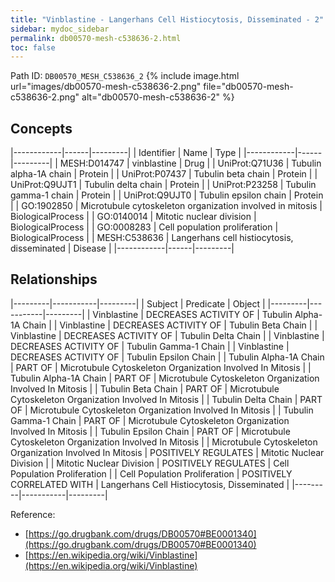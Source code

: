 ```yaml
---
title: "Vinblastine - Langerhans Cell Histiocytosis, Disseminated - 2"
sidebar: mydoc_sidebar
permalink: db00570-mesh-c538636-2.html
toc: false 
---
```



Path ID: `DB00570_MESH_C538636_2`
{% include image.html url="images/db00570-mesh-c538636-2.png" file="db00570-mesh-c538636-2.png" alt="db00570-mesh-c538636-2" %}

## Concepts

|------------|------|---------|
| Identifier | Name | Type    |
|------------|------|---------|
| MESH:D014747 | vinblastine | Drug |
| UniProt:Q71U36 | Tubulin alpha-1A chain | Protein |
| UniProt:P07437 | Tubulin beta chain | Protein |
| UniProt:Q9UJT1 | Tubulin delta chain | Protein |
| UniProt:P23258 | Tubulin gamma-1 chain | Protein |
| UniProt:Q9UJT0 | Tubulin epsilon chain | Protein |
| GO:1902850 | Microtubule cytoskeleton organization involved in mitosis | BiologicalProcess |
| GO:0140014 | Mitotic nuclear division | BiologicalProcess |
| GO:0008283 | Cell population proliferation | BiologicalProcess |
| MESH:C538636 | Langerhans cell histiocytosis, disseminated | Disease |
|------------|------|---------|

## Relationships

|---------|-----------|---------|
| Subject | Predicate | Object  |
|---------|-----------|---------|
| Vinblastine | DECREASES ACTIVITY OF | Tubulin Alpha-1A Chain |
| Vinblastine | DECREASES ACTIVITY OF | Tubulin Beta Chain |
| Vinblastine | DECREASES ACTIVITY OF | Tubulin Delta Chain |
| Vinblastine | DECREASES ACTIVITY OF | Tubulin Gamma-1 Chain |
| Vinblastine | DECREASES ACTIVITY OF | Tubulin Epsilon Chain |
| Tubulin Alpha-1A Chain | PART OF | Microtubule Cytoskeleton Organization Involved In Mitosis |
| Tubulin Alpha-1A Chain | PART OF | Microtubule Cytoskeleton Organization Involved In Mitosis |
| Tubulin Beta Chain | PART OF | Microtubule Cytoskeleton Organization Involved In Mitosis |
| Tubulin Delta Chain | PART OF | Microtubule Cytoskeleton Organization Involved In Mitosis |
| Tubulin Gamma-1 Chain | PART OF | Microtubule Cytoskeleton Organization Involved In Mitosis |
| Tubulin Epsilon Chain | PART OF | Microtubule Cytoskeleton Organization Involved In Mitosis |
| Microtubule Cytoskeleton Organization Involved In Mitosis | POSITIVELY REGULATES | Mitotic Nuclear Division |
| Mitotic Nuclear Division | POSITIVELY REGULATES | Cell Population Proliferation |
| Cell Population Proliferation | POSITIVELY CORRELATED WITH | Langerhans Cell Histiocytosis, Disseminated |
|---------|-----------|---------|

Reference: 
  - [https://go.drugbank.com/drugs/DB00570#BE0001340](https://go.drugbank.com/drugs/DB00570#BE0001340)
  - [https://en.wikipedia.org/wiki/Vinblastine](https://en.wikipedia.org/wiki/Vinblastine)
